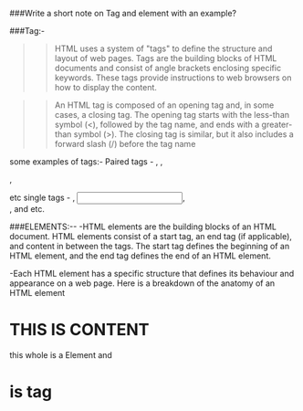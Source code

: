 ###Write a short note on Tag and element with an example?

###Tag:-
>>HTML uses a system of "tags" to define the structure and layout of web pages. Tags are the building blocks of 
HTML documents and consist of angle brackets enclosing specific keywords. These tags provide instructions 
to web browsers on how to display the content.


>>An HTML tag is composed of an opening tag and, in some cases, a closing tag. The opening tag starts with 
the less-than symbol (<), followed by the tag name, and ends with a greater-than symbol (>). The closing 
tag is similar, but it also includes a forward slash (/) before the tag name

some examples of tags:- Paired tags - <html>, <head>, <p>, <div> etc
single tags - <img/>, <input/>, <br/>, and <meta/> etc.

###ELEMENTS:--
-HTML elements are the building blocks of an HTML document. HTML elements consist of a start tag, an end 
tag (if applicable), and content in between the tags. The start tag defines the beginning of an HTML 
element, and the end tag defines the end of an HTML element.


-Each HTML element has a specific structure that defines its behaviour and appearance on a web page. 
Here is a breakdown of the anatomy of an HTML element

<h1>THIS IS CONTENT</h1> this whole is a Element and <h1> is tag 